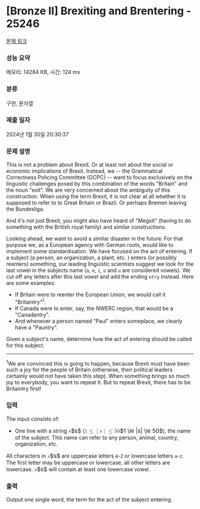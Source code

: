 # [Bronze II] Brexiting and Brentering - 25246 

[문제 링크](https://www.acmicpc.net/problem/25246) 

### 성능 요약

메모리: 14284 KB, 시간: 124 ms

### 분류

구현, 문자열

### 제출 일자

2024년 1월 30일 20:30:37

### 문제 설명

<p>This is not a problem about Brexit. Or at least not about the social or economic implications of Brexit. Instead, we -- the Grammatical Correctness Policing Committee (GCPC) -- want to focus exclusively on the linguistic challenges posed by this combination of the words "Britain" and the noun "exit". We are very concerned about the ambiguity of this construction. When using the term Brexit, it is not clear at all whether it is supposed to refer to to Great Britain or Brazil. Or perhaps Bremen leaving the Bundesliga.</p>

<p>And it's not just Brexit, you might also have heard of "Megxit" (having to do something with the British royal family) and similar constructions.</p>

<p>Looking ahead, we want to avoid a similar disaster in the future. For that purpose we, as a European agency with German roots, would like to implement some standardisation. We have focused on the act of entering. If a subject (a person, an organization, a plant, etc. ) enters (or possibly reenters) something, our leading linguistic scientists suggest we look for the last vowel in the subjects name (<code>a</code>, <code>e</code>, <code>i</code>, <code>o</code> and <code>u</code> are considered vowels). We cut off any letters after this last vowel and add the ending <code>ntry</code> instead. Here are some examples:</p>

<ul>
	<li>If Britain were to reenter the European Union, we would call it "Britaintry"<sup>1</sup>.</li>
	<li>If Canada were to enter, say, the NWERC region, that would be a "Canadantry".</li>
	<li>And whenever a person named "Paul" enters someplace, we clearly have a "Pauntry".</li>
</ul>

<p>Given a subject's name, determine how the act of entering should be called for this subject.</p>

<hr>
<p><sup>1</sup>We are convinced this is going to happen, because Brexit must have been such a joy for the people of Britain (otherwise, their political leaders certainly would not have taken this step). When something brings so much joy to everybody, you want to repeat it. But to repeat Brexit, there has to be Britaintry first!</p>

### 입력 

 <p>The input consists of:</p>

<ul>
	<li>One line with a string <mjx-container class="MathJax" jax="CHTML" style="font-size: 108.2%; position: relative;"><mjx-math class="MJX-TEX" aria-hidden="true"><mjx-mi class="mjx-i"><mjx-c class="mjx-c1D460 TEX-I"></mjx-c></mjx-mi></mjx-math><mjx-assistive-mml unselectable="on" display="inline"><math xmlns="http://www.w3.org/1998/Math/MathML"><mi>s</mi></math></mjx-assistive-mml><span aria-hidden="true" class="no-mathjax mjx-copytext">$s$</span></mjx-container> (<mjx-container class="MathJax" jax="CHTML" style="font-size: 108.2%; position: relative;"><mjx-math class="MJX-TEX" aria-hidden="true"><mjx-mn class="mjx-n"><mjx-c class="mjx-c31"></mjx-c></mjx-mn><mjx-mo class="mjx-n" space="4"><mjx-c class="mjx-c2264"></mjx-c></mjx-mo><mjx-texatom space="4" texclass="ORD"><mjx-mo class="mjx-n"><mjx-c class="mjx-c7C"></mjx-c></mjx-mo></mjx-texatom><mjx-mi class="mjx-i"><mjx-c class="mjx-c1D460 TEX-I"></mjx-c></mjx-mi><mjx-texatom texclass="ORD"><mjx-mo class="mjx-n"><mjx-c class="mjx-c7C"></mjx-c></mjx-mo></mjx-texatom><mjx-mo class="mjx-n" space="4"><mjx-c class="mjx-c2264"></mjx-c></mjx-mo><mjx-mn class="mjx-n" space="4"><mjx-c class="mjx-c35"></mjx-c><mjx-c class="mjx-c30"></mjx-c></mjx-mn></mjx-math><mjx-assistive-mml unselectable="on" display="inline"><math xmlns="http://www.w3.org/1998/Math/MathML"><mn>1</mn><mo>≤</mo><mrow data-mjx-texclass="ORD"><mo stretchy="false">|</mo></mrow><mi>s</mi><mrow data-mjx-texclass="ORD"><mo stretchy="false">|</mo></mrow><mo>≤</mo><mn>50</mn></math></mjx-assistive-mml><span aria-hidden="true" class="no-mathjax mjx-copytext">$1 \le |s| \le 50$</span></mjx-container>), the name of the subject. This name can refer to any person, animal, country, organization, etc.</li>
</ul>

<p>All characters in <mjx-container class="MathJax" jax="CHTML" style="font-size: 108.2%; position: relative;"><mjx-math class="MJX-TEX" aria-hidden="true"><mjx-mi class="mjx-i"><mjx-c class="mjx-c1D460 TEX-I"></mjx-c></mjx-mi></mjx-math><mjx-assistive-mml unselectable="on" display="inline"><math xmlns="http://www.w3.org/1998/Math/MathML"><mi>s</mi></math></mjx-assistive-mml><span aria-hidden="true" class="no-mathjax mjx-copytext">$s$</span></mjx-container> are uppercase letters <code>A</code>-<code>Z</code> or lowercase letters <code>a</code>-<code>z</code>. The first letter may be uppercase or lowercase, all other letters are lowercase. <mjx-container class="MathJax" jax="CHTML" style="font-size: 108.2%; position: relative;"><mjx-math class="MJX-TEX" aria-hidden="true"><mjx-mi class="mjx-i"><mjx-c class="mjx-c1D460 TEX-I"></mjx-c></mjx-mi></mjx-math><mjx-assistive-mml unselectable="on" display="inline"><math xmlns="http://www.w3.org/1998/Math/MathML"><mi>s</mi></math></mjx-assistive-mml><span aria-hidden="true" class="no-mathjax mjx-copytext">$s$</span></mjx-container> will contain at least one lowercase vowel.</p>

### 출력 

 <p>Output one single word, the term for the act of the subject entering.</p>

